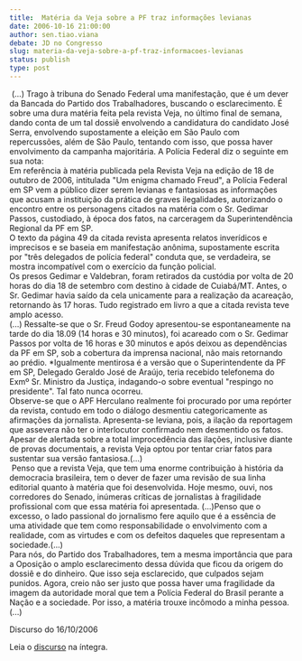 ```yaml
---
title:  Matéria da Veja sobre a PF traz informações levianas
date: 2006-10-16 21:00:00
author: sen.tiao.viana
debate: JD no Congresso
slug: materia-da-veja-sobre-a-pf-traz-informacoes-levianas
status: publish 
type: post
---
```


 (...) Trago à tribuna do Senado Federal uma manifestação, que é um dever da Bancada do Partido dos Trabalhadores, buscando o esclarecimento. É sobre uma dura matéria feita pela revista Veja, no último final de semana, dando conta de um tal dossiê envolvendo a candidatura do candidato José Serra, envolvendo supostamente a eleição em São Paulo com repercussões, além de São Paulo, tentando com isso, que possa haver envolvimento da campanha majoritária. A Polícia Federal diz o seguinte em sua nota:   
Em referência à matéria publicada pela Revista Veja na edição de 18 de outubro de 2006, intitulada "Um enigma chamado Freud", a Polícia Federal em SP vem a público dizer serem levianas e fantasiosas as informações que acusam a instituição da prática de graves ilegalidades, autorizando o encontro entre os personagens citados na matéria com o Sr. Gedimar Passos, custodiado, à época dos fatos, na carceragem da Superintendência Regional da PF em SP.   
O texto da página 49 da citada revista apresenta relatos inverídicos e imprecisos e se baseia em manifestação anônima, supostamente escrita por "três delegados de polícia federal" conduta que, se verdadeira, se mostra incompatível com o exercício da função policial.   
Os presos Gedimar e Valdebran, foram retirados da custódia por volta de 20 horas do dia 18 de setembro com destino à cidade de Cuiabá/MT. Antes, o Sr. Gedimar havia saído da cela unicamente para a realização da acareação, retornando às 17 horas. Tudo registrado em livro a que a citada revista teve amplo acesso.   
(...) Ressalte-se que o Sr. Freud Godoy apresentou-se espontaneamente na tarde do dia 18.09 (14 horas e 30 minutos), foi acareado com o Sr. Gedimar Passos por volta de 16 horas e 30 minutos e após deixou as dependências da PF em SP, sob a cobertura da imprensa nacional, não mais retornando ao prédio. \*Igualmente mentirosa é a versão que o Superintendente da PF em SP, Delegado Geraldo José de Araújo, teria recebido telefonema do Exmº Sr. Ministro da Justiça, indagando-o sobre eventual "respingo no presidente". Tal fato nunca ocorreu.   
Observe-se que o APF Herculano realmente foi procurado por uma repórter da revista, contudo em todo o diálogo desmentiu categoricamente as afirmações da jornalista. Apresenta-se leviana, pois, a ilação da reportagem que assevera não ter o interlocutor confirmado nem desmentido os fatos.   
Apesar de alertada sobre a total improcedência das ilações, inclusive diante de provas documentais, a revista Veja optou por tentar criar fatos para sustentar sua versão fantasiosa.(...)        
 Penso que a revista Veja, que tem uma enorme contribuição à história da democracia brasileira, tem o dever de fazer uma revisão de sua linha editorial quanto à matéria que foi desenvolvida. Hoje mesmo, ouvi, nos corredores do Senado, inúmeras críticas de jornalistas à fragilidade profissional com que essa matéria foi apresentada. (...)Penso que o excesso, o lado passional do jornalismo fere aquilo que é a essência de uma atividade que tem como responsabilidade o envolvimento com a realidade, com as virtudes e com os defeitos daqueles que representam a sociedade.(...)   
Para nós, do Partido dos Trabalhadores, tem a mesma importância que para a Oposição o amplo esclarecimento dessa dúvida que ficou da origem do dossiê e do dinheiro. Que isso seja esclarecido, que culpados sejam punidos. Agora, creio não ser justo que possa haver uma fragilidade da imagem da autoridade moral que tem a Polícia Federal do Brasil perante a Nação e a sociedade. Por isso, a matéria trouxe incômodo a minha pessoa.(...)  
  
Discurso do 16/10/2006  
  
Leia o [discurso](http://www.senado.gov.br/sf/atividade/plenario/sessao/disc/listaDisc.asp?s=175.4.52.O) na íntegra.
